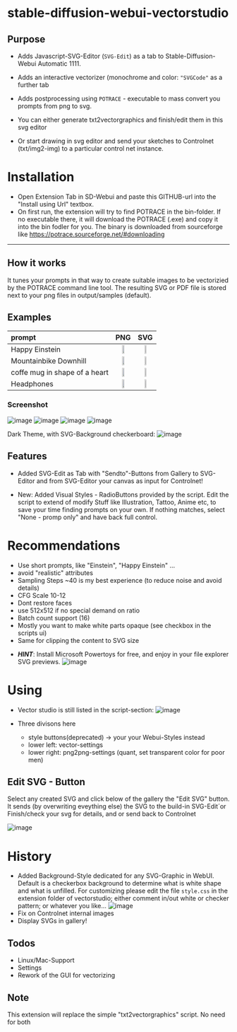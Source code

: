 # stable-diffusion-webui-vectorstudio

## Purpose
* Adds Javascript-SVG-Editor (```SVG-Edit```) as a tab to Stable-Diffusion-Webui Automatic 1111.
* Adds an interactive vectorizer (monochrome and color: ``` "SVGCode" ``` as a further tab
* Adds postprocessing using ``` POTRACE ``` - executable to mass convert you prompts from png to svg.

* You can either generate txt2vectorgraphics and finish/edit them in this svg editor
* Or start drawing in svg editor and send your sketches to Controlnet (txt/img2-img) to a particular control net instance.

# Installation
* Open Extension Tab in SD-Webui and paste this GITHUB-url into the "Install using Url" textbox.
* On first run, the extension will try to find POTRACE in the bin-folder. If no executable there, it will download the POTRACE (.exe) and copy it into the bin fodler for you.
The binary is downloaded from sourceforge like https://potrace.sourceforge.net/#downloading

---
## How it works
It tunes your prompts in that way to create suitable images to be vectorizied by the POTRACE command line tool.
The resulting SVG or PDF file is stored next to your png files in output/samples (default).

## Examples

| prompt  |PNG  |SVG |
| :--------  | :-----------------: | :---------------------: |
| Happy Einstein | <img src="https://user-images.githubusercontent.com/7210708/193370360-506eb6b5-4fa7-4b2a-9fec-6430f6d027f5.png" width="40%" /> | <img src="https://user-images.githubusercontent.com/7210708/193370379-2680aa2a-f460-44e7-9c4e-592cf096de71.svg" width=30%/> |
| Mountainbike Downhill | <img src="https://user-images.githubusercontent.com/7210708/193371353-f0f5ff6f-12f7-423b-a481-f9bd119631dd.png" width=40%/> | <img src="https://user-images.githubusercontent.com/7210708/193371585-68dea4ca-6c1a-4d31-965d-c1b5f145bb6f.svg" width=30%/> |
coffe mug in shape of a heart | <img src="https://user-images.githubusercontent.com/7210708/193374299-98379ca1-3106-4ceb-bcd3-fa129e30817a.png" width=40%/> | <img src="https://user-images.githubusercontent.com/7210708/193374525-460395af-9588-476e-bcf6-6a8ad426be8e.svg" width=30%/> |
| Headphones | <img src="https://user-images.githubusercontent.com/7210708/193376238-5c4d4a8f-1f06-4ba4-b780-d2fa2e794eda.png" width=40%/> | <img src="https://user-images.githubusercontent.com/7210708/193376255-80e25271-6313-4bff-a98e-ba3ae48538ca.svg" width=30%/> |


### Screenshot
![image](https://github.com/GeorgLegato/stable-diffusion-webui-vectorstudio/assets/7210708/81c575a6-cc17-4551-ad60-066e60e74dd3)
![image](https://github.com/GeorgLegato/stable-diffusion-webui-vectorstudio/assets/7210708/1bbbef36-71a8-44e7-8e4f-4c823b36f463)
![image](https://user-images.githubusercontent.com/7210708/221387609-37ca2c3c-3da5-42aa-ad0f-8491c5f862f7.png)
![image](https://user-images.githubusercontent.com/7210708/221387629-1666d116-7213-41af-8b6f-a9ace3fc6083.png)

Dark Theme, with SVG-Background checkerboard:
![image](https://user-images.githubusercontent.com/7210708/227962150-ed6f6c8d-1a36-4524-818e-2a73f875fda0.png)


## Features

* Added SVG-Edit as Tab with "Sendto"-Buttons from Gallery to SVG-Editor and from SVG-Editor your canvas as input for Controlnet!

* New: Added Visual Styles - RadioButtons provided by the script. Edit the script to extend of modify 
Stuff like Illustration, Tattoo, Anime etc, to save your time finding prompts on your own.
If nothing matches, select "None - promp only" and have back full control.

# Recommendations
- Use short prompts, like "Einstein", "Happy Einstein" ...
- avoid "realistic" attributes
- Sampling Steps ~40 is my best experience (to reduce noise and avoid details)
- CFG Scale 10-12
- Dont restore faces
- use 512x512 if no special demand on ratio
- Batch count support (16)
- Mostly you want to make white parts opaque (see checkbox in the scripts ui)
- Same for clipping the content to SVG size

* ***HINT***: Install Microsoft Powertoys for free, and enjoy in your file explorer SVG previews.
![image](https://user-images.githubusercontent.com/7210708/195476107-3a2d799f-306e-46c8-ad3c-75a44fbcfdb8.png)

# Using
* Vector studio is still listed in the script-section:
![image](https://user-images.githubusercontent.com/7210708/227960089-8166212d-c63c-4121-8598-8c23f4a2e527.png)

* Three divisons here
  * style buttons(deprecated) -> your your Webui-Styles instead 
  * lower left: vector-settings
  * lower right: png2png-settings (quant, set transparent color for poor men)

## Edit SVG - Button
Select any created SVG and click below of the gallery the "Edit SVG" button.
It sends (by overwriting eveything else) the SVG to the build-in SVG-Edit´or
Finish/check your svg for details, and or send back to Controlnet

![image](https://user-images.githubusercontent.com/7210708/227963114-19d0ac2e-3c76-4b23-b0bd-8203b8013c9c.png)


# History
* Added Background-Style dedicated for any SVG-Graphic in WebUI. 
Default is a checkerbox background to determine what is white shape and what is unfilled.
For customizing please edit the file ```style.css``` in the extension folder of vectorstudio; either comment in/out white or checker pattern; or whatever you like...
![image](https://user-images.githubusercontent.com/7210708/227958543-b7b7564b-60e4-4307-b00d-b6ce94cd3385.png)
* Fix on Controlnet internal images
* Display SVGs in gallery!

## Todos
* Linux/Mac-Support
* Settings
* Rework of the GUI for vectorizing

## Note
This extension will replace the simple "txt2vectorgraphics" script. No need for both



